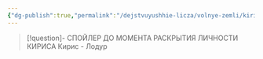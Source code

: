 ```yaml
---
{"dg-publish":true,"permalink":"/dejstvuyushhie-licza/volnye-zemli/kiris-brekher/","dgPassFrontmatter":true}
---
```


> [!question]- СПОЙЛЕР ДО МОМЕНТА РАСКРЫТИЯ ЛИЧНОСТИ КИРИСА
> Кирис - Лодур
